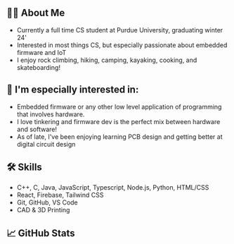 ## 🙋‍♂️  About Me
- Currently a full time CS student at Purdue University, graduating winter 24'
- Interested in most things CS, but especially passionate about embedded firmware and IoT
- I enjoy rock climbing, hiking, camping, kayaking, cooking, and skateboarding!
  
## 🔎 I'm especially interested in:
  - Embedded firmware or any other low level application of programming that involves hardware.
  - I love tinkering and firmware dev is the perfect mix between hardware and software!
  - As of late, I've been enjoying learning PCB design and getting better at digital circuit design

## 🛠️ Skills
- C++, C, Java, JavaScript, Typescript, Node.js, Python, HTML/CSS
- React, Firebase, Tailwind CSS
- Git, GitHub, VS Code
- CAD & 3D Printing

## 📈  GitHub Stats
